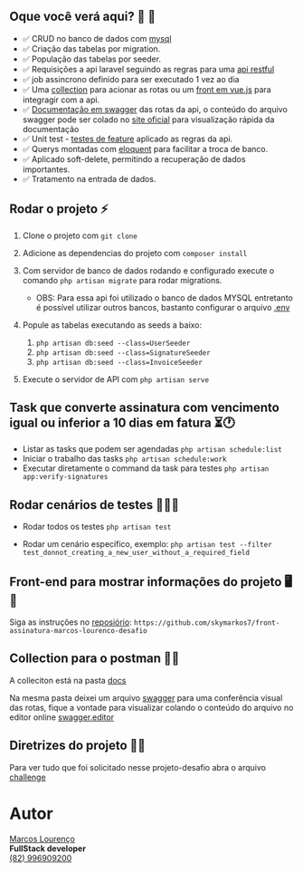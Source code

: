 ## Oque você verá aqui? 🎥 👀
- ✅ CRUD no banco de dados com [mysql](https://www.mysql.com/)
- ✅ Criação das tabelas por migration.
- ✅ População das tabelas por seeder.
- ✅ Requisições a api laravel seguindo as regras para uma [api restful](https://www.dio.me/articles/entendendo-as-diferencas-entre-apis-rest-e-restful)
- ✅ job assincrono definido para ser executado 1 vez ao dia
- ✅ Uma [collection](public\docs\postman_collection.json) para acionar as rotas ou um [front em vue.js](https://github.com/skymarkos7/TO_RECRUITMENT-front_gerir_assinaturas-) para integragir com a api.
- ✅ [Documentação em swagger](public\docs\swagger.yml) das rotas da api, o conteúdo do arquivo swagger pode ser colado no [site oficial](https://editor.swagger.io/) para visualização rápida da documentação 
- ✅ Unit test - [testes de feature](tests/Feature/SignatureTest.php) aplicado as regras da api.
- ✅ Querys montadas com [eloquent](https://laravel.com/docs/11.x/eloquent) para facilitar a troca de banco.
- ✅ Aplicado soft-delete, permitindo a recuperação de dados importantes.
- ✅ Tratamento na entrada de dados.



## Rodar o projeto ⚡
1. Clone o projeto com `git clone`  
2. Adicione as dependencias do projeto com `composer install`
3. Com servidor de banco de dados rodando e configurado execute o comando  `php artisan migrate`  para rodar migrations.
    - OBS: Para essa api foi utilizado o banco de dados MYSQL entretanto é possível utilizar outros bancos, bastanto configurar o arquivo [.env](.env)
4. Popule as tabelas executando as seeds a baixo:
    1. `php artisan db:seed --class=UserSeeder`
    2. `php artisan db:seed --class=SignatureSeeder`
    3. `php artisan db:seed --class=InvoiceSeeder`
    
5. Execute o servidor de API com `php artisan serve`   

## Task que converte assinatura com vencimento igual ou inferior a 10 dias em fatura  ⏳🕐
- Listar as tasks que podem ser agendadas `php artisan schedule:list`
- Iniciar o trabalho das tasks `php artisan schedule:work`
- Executar diretamente o command da task para testes `php artisan app:verify-signatures`

## Rodar cenários de testes 🧑‍🔬🧪
 - Rodar todos os testes `php artisan test`

 - Rodar um cenário específico, exemplo: `php artisan test --filter test_donnot_creating_a_new_user_without_a_required_field`

## Front-end para mostrar informações do projeto 🖥️ 🌅
Siga as instruções no [reposiório](https://github.com/skymarkos7/front-assinatura-marcos-lourenco-desafio): `https://github.com/skymarkos7/front-assinatura-marcos-lourenco-desafio`

## Collection para o postman 🧑‍🚀
A colleciton está na pasta [docs](docs/desafio-api-de-assinaturas-jobs-assincrôno.postman_collection.json)

Na mesma pasta deixei um arquivo [swagger](docs/swagger.yaml) para uma conferência visual das rotas, fique a vontade para visualizar colando o conteúdo do arquivo no editor online [swagger.editor](https://editor.swagger.io/)


## Diretrizes do projeto 👨‍⚖️
 Para ver tudo que foi solicitado nesse projeto-desafio abra o arquivo [challenge](public\docs\challenge.md)


# Autor 
[Marcos Lourenço](https://www.linkedin.com/in/skymarkos7/)  
**FullStack developer**  
[(82) 996909200](https://wa.me/82996909200)
